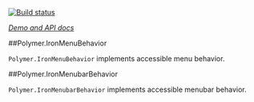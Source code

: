 <!---

This README is automatically generated from the comments in these files:
iron-menu-behavior.html  iron-menubar-behavior.html

Edit those files, and our readme bot will duplicate them over here!
Edit this file, and the bot will squash your changes :)

The bot does some handling of markdown. Please file a bug if it does the wrong
thing! https://github.com/PolymerLabs/tedium/issues

-->

[![Build status](https://travis-ci.org/PolymerElements/iron-menu-behavior.svg?branch=master)](https://travis-ci.org/PolymerElements/iron-menu-behavior)

_[Demo and API docs](https://elements.polymer-project.org/elements/iron-menu-behavior)_

##Polymer.IronMenuBehavior

`Polymer.IronMenuBehavior` implements accessible menu behavior.

##Polymer.IronMenubarBehavior

`Polymer.IronMenubarBehavior` implements accessible menubar behavior.
